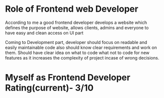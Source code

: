 # Role of Frontend web Developer

According to me a good frontend developer develops a website which defines the purpose of website, allows clients, admins and everyone to have easy and clean access on UI part

Coming to Development part, developer should focus on readable and easily maintainable code also should know clear requirements and work on them. Should have clear idea on what to code what not to code for new features as it increases the complexity of project incase of wrong decisions.


# Myself as Frontend Developer Rating(current)- 3/10

 
